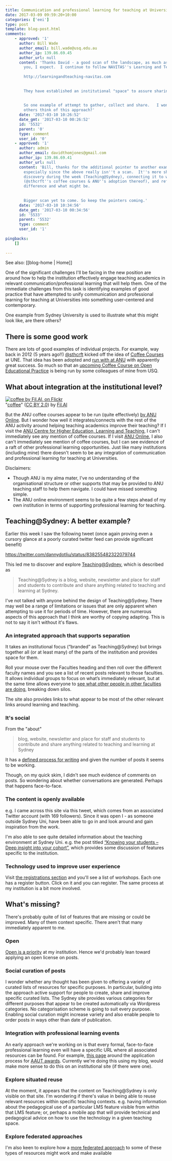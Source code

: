 ```yaml
---
title: Communication and professional learning for teaching at Universities
date: 2017-03-09 09:59:20+10:00
categories: ['eei']
type: post
template: blog-post.html
comments:
    - approved: '1'
      author: Bill Wade
      author_email: bill.wade@usq.edu.au
      author_ip: 139.86.69.45
      author_url: null
      content: 'Thanks David - a good scan of the landscape, as much as time would permit
        you, I expect.  I continue to follow NAVITAS''s Learning and Teaching updates:
    
        http://learningandteaching-navitas.com
    
    
        They have established an institutional "space" to assure sharing of practice.
    
    
        So one example of attempt to gather, collect and share.   I wonder what you and
        others think of this approach?'
      date: '2017-03-10 10:26:52'
      date_gmt: '2017-03-10 00:26:52'
      id: '5532'
      parent: '0'
      type: comment
      user_id: '0'
    - approved: '1'
      author: admin
      author_email: davidthomjones@gmail.com
      author_ip: 139.86.69.41
      author_url: null
      content: 'Bill, thanks for the additional pointer to another example.  Valuable,
        especially since the above really isn''t a scan.  It''s more sharing an accidental
        discovery during the week (Teaching@Sydney), connecting it to what I already knew
        (@sthcrft''s coffee courses & ANU''s adoption thereof), and reflecting on the
        difference and what might be.
    
    
        Bigger scan yet to come. So keep the pointers coming.'
      date: '2017-03-10 10:34:56'
      date_gmt: '2017-03-10 00:34:56'
      id: '5533'
      parent: '5532'
      type: comment
      user_id: '1'
    
pingbacks:
    []
    
---
```


See also: [[blog-home | Home]]

One of the significant challenges I'll be facing in the new position are around how to help the institution effectively engage teaching academics in relevant communication/professional learning that will help them. One of the immediate challenges from this task is identifying examples of good practice that have attempted to unify communication and professional learning for teaching at Universities into something user-centered and contemporary.

One example from Sydney University is used to illustrate what this might look like, are there others?

## There is some good work

There are lots of good examples of individual projects. For example, way back in 2012 (5 years ago!!) [@sthcrft](https://www.une.edu.au/staff-profiles/tals/sthorne5) kicked off the idea of [Coffee Courses](http://sarahthorneycroft.com/six-months-of-coffeecourses/) at UNE. That idea has been adopted and [run with at ANU](http://anuonline.weblogs.anu.edu.au/coffee-courses/) with apparently great success. So much so that an [upcoming Coffee Course on Open Educational Practice](http://anuonline.weblogs.anu.edu.au/2017/02/27/upcoming-coffee-course-open-educational-practice/) is being run by some colleagues of mine from USQ.

## What about integration at the institutional level?

[![coffee by Fil.Al, on Flickr](https://farm8.static.flickr.com/7249/7576069660_69598a2b64_m.jpg "coffee by Fil.Al, on Flickr")](https://www.flickr.com/photos/fbohac/7576069660/)  
"[coffee](https://www.flickr.com/photos/fbohac/7576069660/)" ([CC BY 2.0](https://creativecommons.org/licenses/by/2.0/)) by [Fil.Al](https://www.flickr.com/people/fbohac/)

But the ANU coffee courses appear to be run (quite effectively) [by ANU Online](http://anuonline.weblogs.anu.edu.au/about-us/training-and-support/). But I wonder how well it integrates/connects with the rest of the ANU activity around helping teaching academics improve their teaching? If I visit the [ANU Centre for Higher Education, Learning and Teaching](https://services.anu.edu.au/business-units/centre-for-higher-education-learning-teaching), I can't immediately see any mention of coffee courses. If I visit [ANU Online](https://services.anu.edu.au/business-units/anu-online), I also can't immediately see mention of coffee courses, but I can see evidence of a raft of other professional learning opportunities. Just like many institutions (including mine) there doesn't seem to be any integration of communication and professional learning for teaching at Universities.

Disclaimers:

- Though ANU is my alma mater, I've no understanding of the organisational structure or other supports that may be provided to ANU teaching staff to help them navigate. I could have missed something simple.
- The ANU online environment seems to be quite a few steps ahead of my own institution in terms of supporting professional learning for teaching.

## Teaching@Sydney: A better example?

Earlier this week I saw the following tweet (once again proving even a cursory glance at a poorly curated twitter feed can provide significant benefit)

https://twitter.com/dannydotliu/status/838255482322079744

This led me to discover and explore [Teaching@Sydney](http://sydney.edu.au/education-portfolio/ei/teaching@sydney/what-is-teaching-at-sydney/), which is described as

> Teaching@Sydney is a blog, website, newsletter and place for staff and students to contribute and share anything related to teaching and learning at Sydney.

I've not talked with anyone behind the design of Teaching@Sydney. There may well be a range of limitations or issues that are only apparent when attempting to use it for periods of time. However, there are numerous aspects of this approach that I think are worthy of copying adapting. This is not to say it isn't without it's flaws.

### An integrated approach that supports separation

It takes an institutional focus (“branded” as Teaching@Sydney) but brings together all (or at least many) of the parts of the institution and provides space for them.

Roll your mouse over the Faculties heading and then roll over the different faculty names and you see a list of recent posts relevant to those faculties. It allows individual groups to focus on what’s immediately relevant, but at the same time allows everyone to [see what other people in other faculties are doing](http://sydney.edu.au/education-portfolio/ei/teaching@sydney/category/faculty/), breaking down silos.

The site also provides links to what appear to be most of the other relevant links around learning and teaching.

### It's social

From the "about"

> blog, website, newsletter and place for staff and students to contribute and share anything related to teaching and learning at Sydney

It has a [defined process for writing](http://sydney.edu.au/education-portfolio/ei/teaching@sydney/how-can-i-contribute/) and given the number of posts it seems to be working.

Though, on my quick skim, I didn't see much evidence of comments on posts. So wondering about whether conversations are generated. Perhaps that happens face-to-face.

### The content is openly available

e.g. I came across this site via this tweet, which comes from an associated Twitter account (with 169 followers). Since it was open I - as someone outside Sydney Uni, have been able to go in and look around and gain inspiration from the work.

I'm also able to see quite detailed information about the teaching environment at Sydney Uni. e.g. the post titled [“Knowing your students – Deep insight into your cohort”](http://sydney.edu.au/education-portfolio/ei/teaching@sydney/knowing-students-deep-insight-cohort/), which provides some discussion of features specific to the institution.

### Technology used to improve user experience

Visit [the registrations section](http://sydney.edu.au/education-portfolio/ei/teaching@sydney/registrations/) and you'll see a list of workshops. Each one has a register button. Click on it and you can register. The same process at my institution is a bit more involved.

## What's missing?

There's probably quite of list of features that are missing or could be improved. Many of them context specific. There aren't that many immediately apparent to me.

### Open

[Open is a priority](https://www.usq.edu.au/open-practice/open-education) at my institution. Hence we'd probably lean toward applying an open license on posts.

### Social curation of posts

I wonder whether any thought has been given to offering a variety of curated lists of resources for specific purposes. In particular, building into the approach active support for people to create, share and improve specific curated lists. The Sydney site provides various categories for different purposes that appear to be created automatically via Wordpress categories. No categorisation scheme is going to suit every purpose. Enabling social curation might increase variety and also enable people to order posts in ways other than date of publication.

### Integration with professional learning events

An early approach we're working on is that every formal, face-to-face professional learning even will have a specific URL where all associated resources can be found. For example, [this page](http://djon.es/blog/2017/02/16/am-i-or-my-team-ready-to-apply-for-an-aaut/) around the application process for [AAUT awards](https://www.education.gov.au/how-nominate-australian-awards-university-teaching). Currently we're doing this using my blog, would make more sense to do this on an institutional site (if there were one).

### Explore situated reuse

At the moment, it appears that the content on Teaching@Sydney is only visible on that site. I'm wondering if there's value in being able to reuse relevant resources within specific teaching contexts. e.g. having information about the pedagogical use of a particular LMS feature visible from within that LMS feature; or, perhaps a mobile app that will provide technical and pedagogical advice on how to use the technology in a given teaching space.

### Explore federated approaches

I'm also keen to explore how a [more federated approach](https://hapgood.us/2014/06/04/smallest-federated-wiki-as-an-alternate-vision-of-the-web/) to some of these types of resources might work and make available